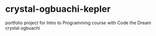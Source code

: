 # crystal-ogbuachi-kepler
portfolio project for Intro to Programming course with Code the Dream 
crystal ogbuachi
